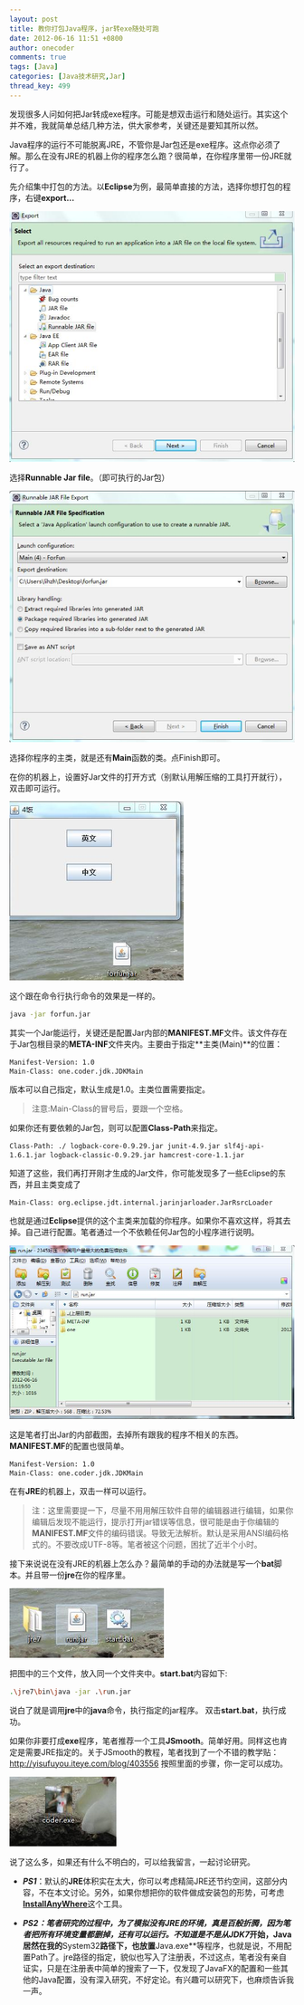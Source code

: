 ```yaml
---
layout: post
title: 教你打包Java程序，jar转exe随处可跑
date: 2012-06-16 11:51 +0800
author: onecoder
comments: true
tags: [Java]
categories: [Java技术研究,Jar]
thread_key: 499
---
```

发现很多人问如何把Jar转成exe程序。可能是想双击运行和随处运行。其实这个并不难，我就简单总结几种方法，供大家参考，关键还是要知其所以然。

Java程序的运行不可能脱离JRE，不管你是Jar包还是exe程序。这点你必须了解。那么在没有JRE的机器上你的程序怎么跑？很简单，在你程序里带一份JRE就行了。

先介绍集中打包的方法。以**Eclipse**为例，最简单直接的方法，选择你想打包的程序，右键**export...**

![](/images/post/jar-to-exe/export.jpg)

选择**Runnable Jar file**。（即可执行的Jar包）	

![](/images/post/jar-to-exe/runnable-jar.jpg)

选择你程序的主类，就是还有**Main**函数的类。点Finish即可。

在你的机器上，设置好Jar文件的打开方式（别默认用解压缩的工具打开就行），双击即可运行。

![](/images/post/jar-to-exe/4fun.jpg)

这个跟在命令行执行命令的效果是一样的。

```sh
java -jar forfun.jar
```

其实一个Jar能运行，关键还是配置Jar内部的**MANIFEST.MF**文件。该文件存在于Jar包根目录的**META-INF**文件夹内。主要由于指定**主类(Main)**的位置：

```properties
Manifest-Version: 1.0
Main-Class: one.coder.jdk.JDKMain
```

版本可以自己指定，默认生成是1.0。主类位置需要指定。

> 注意:Main-Class的冒号后，要跟一个空格。

如果你还有要依赖的Jar包，则可以配置**Class-Path**来指定。

```properties
Class-Path: ./ logback-core-0.9.29.jar junit-4.9.jar slf4j-api-1.6.1.jar logback-classic-0.9.29.jar hamcrest-core-1.1.jar
```

知道了这些，我们再打开刚才生成的Jar文件，你可能发现多了一些Eclipse的东西，并且主类变成了

```properties
Main-Class: org.eclipse.jdt.internal.jarinjarloader.JarRsrcLoader
```

也就是通过**Eclipse**提供的这个主类来加载的你程序。如果你不喜欢这样，将其去掉。自己进行配置。笔者通过一个不依赖任何Jar包的小程序进行说明。

![](/images/post/jar-to-exe/run-haoyajar.jpg)

这是笔者打出Jar的内部截图，去掉所有跟我的程序不相关的东西。**MANIFEST.MF**的配置也很简单。

```properties
Manifest-Version: 1.0
Main-Class: one.coder.jdk.JDKMain
```
	
在有**JRE**的机器上，双击一样可以运行。

> 注：这里需要提一下，尽量不用用解压软件自带的编辑器进行编辑，如果你编辑后发现不能运行，提示打开jar错误等信息，很可能是由于你编辑的**MANIFEST.MF**文件的编码错误。导致无法解析。默认是采用ANSI编码格式的。不要改成UTF-8等。笔者被这个问题，困扰了近半个小时。
	
接下来说说在没有JRE的机器上怎么办？最简单的手动的办法就是写一个**bat**脚本。并且带一份**jre**在你的程序里。

![](/images/post/jar-to-exe/bat-jar.jpg)

把图中的三个文件，放入同一个文件夹中。**start.bat**内容如下:

```sh
.\jre7\bin\java -jar .\run.jar
```	

说白了就是调用**jre**中的**java**命令，执行指定的jar程序。 双击**start.bat**，执行成功。

如果你非要打成**exe**程序，笔者推荐一个工具**JSmooth**。简单好用。同样这也肯定是需要JRE指定的。关于JSmooth的教程，笔者找到了一个不错的教学贴：<a href="http://yisufuyou.iteye.com/blog/403556" target="_blank">http://yisufuyou.iteye.com/blog/403556</a> 按照里面的步骤，你一定可以成功。		

![](/images/post/jar-to-exe/jsmooth.jpg)

说了这么多，如果还有什么不明白的，可以给我留言，一起讨论研究。 

- ***PS1***：默认的**JRE**体积实在太大，你可以考虑精简JRE还节约空间，这部分内容，不在本文讨论。另外，如果你想把你的软件做成安装包的形势，可考虑<a href="http://www.flexerasoftware.com/products/installanywhere.htm" target="_blank">**InstallAnyWhere**</a>这个工具。
	
- ***PS2：***笔者研究的过程中，为了模拟没有JRE的环境，真是百般折腾，因为笔者把所有环境变量都删掉，还有可以运行。不知道是不是从**JDK7**开始，Java居然在我的**System32**路径下，也放置**Java.exe**等程序，也就是说，不用配置Path了。jre路径的指定，貌似也写入了注册表，不过这点，笔者没有亲自证实，只是在注册表中简单的搜索了一下，仅发现了JavaFX的配置和一些其他的Java配置，没有深入研究，不好定论。有兴趣可以研究下，也麻烦告诉我一声。
